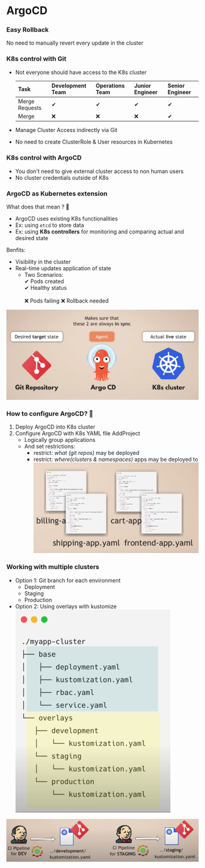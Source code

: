 # ArgoCD

### Easy Rollback
No need to manually revert every update in the cluster

### K8s control with Git
- Not everyone should have access to the K8s cluster

    | Task | Development Team | Operations Team | Junior Engineer | Senior Engineer |
    | ---- | ---------------- | --------------- | --------------- | --------------- |
    | Merge Requests | ✔ | ✔ | ✔ | ✔ |
    | Merge | ❌ | ❌ | ❌ | ✔ |

- Manage Cluster Access indirectly via Git
- No need to create ClusterRole & User resources in Kubernetes

### K8s control with ArgoCD
- You don't need to give external cluster access to non human users
- No cluster credentials outside of K8s

### ArgoCD as Kubernetes extension
What does that mean ? 🤔
- ArgoCD uses existing K8s functionalities
- Ex: using `etcd` to store data
- Ex: using **K8s controllers** for monitoring and comparing actual and desired state

Benfits:
- Visibility in the cluster
- Real-time updates application of state
  - Two Scenarios: <br/>
    ✔ Pods created <br/>
    ✔ Healthy status <br/>
    <br/>
    ❌ Pods failing
    ❌ Rollback needed

![argocd5](../Images/argocd5.png)

### How to configure ArgoCD? 🤔
1. Deploy ArgoCD into K8s cluster
2. Configure ArgoCD with K8s YAML file
    AddProject
    - Logically group applications
    - And set restrictions:
        - restrict: *what (git repos)* may be deployed
        - restrict: *where(clusters & namespaces)* apps may be deployed to
        ![argocd6](../Images/argocd6.png)

### Working with multiple clusters
- Option 1: Git branch for each environment
    - Deployment
    - Staging
    - Production
- Option 2: Using overlays with kustomize
    ![argocd7](../Images/argocd7.png)

![argocd8](../Images/argocd8.png)



